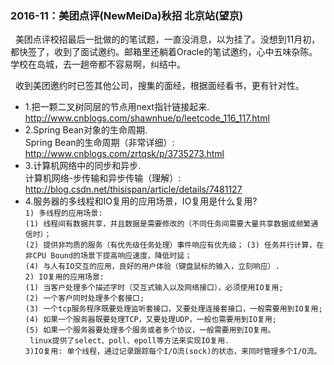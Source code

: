 <h3> 2016-11：美团点评(NewMeiDa)秋招 北京站(望京)</h3>
   美团点评校招最后一批做的的笔试题，一直没消息，以为挂了。没想到11月初，都快签了，收到了面试邀约。邮箱里还躺着Oracle的笔试邀约，心中五味杂陈。学校在岛城，去一趟帝都不容易啊，纠结中。
   
   收到美团邀约时已签其他公司，搜集的面经，根据面经看书，更有针对性。
   
* 1.把一颗二叉树同层的节点用next指针链接起来.     
  <http://www.cnblogs.com/shawnhue/p/leetcode_116_117.html>    
* 2.Spring Bean对象的生命周期.      
  Spring Bean的生命周期（非常详细）: <http://www.cnblogs.com/zrtqsk/p/3735273.html>    
* 3.计算机网络中的同步和异步.      
  计算机网络-步传输和异步传输（理解）: <http://blog.csdn.net/thisispan/article/details/7481127>
* 4.服务器的多线程和IO复用的应用场景，IO复用是什么复用?       
 ` 1) 多线程的应用场景: `     
 ` (1) 线程间有数据共享，并且数据是需要修改的（不同任务间需要大量共享数据或频繁通信时）； `     
 ` (2) 提供非均质的服务（有优先级任务处理）事件响应有优先级； `
 ` (3) 任务并行计算，在非CPU Bound的场景下提高响应速度，降低时延； `     
 ` (4) 与人有IO交互的应用，良好的用户体验（键盘鼠标的输入，立刻响应）. `      
 ` 2) IO复用的应用场景: `       
 ` (1) 当客户处理多个描述字时（交互式输入以及网络接口），必须使用IO复用;  `     
 ` (2) 一个客户同时处理多个套接口; `    
 ` (3) 一个tcp服务程序既要处理监听套接口，又要处理连接套接口，一般需要用到IO复用; `   
 ` (4) 如果一个服务器既要处理TCP，又要处理UDP，一般也需要用到IO复用; `    
 ` (5) 如果一个服务器要处理多个服务或者多个协议，一般需要用到IO复用。 `     
 `  linux提供了select、poll、epoll等方法来实现IO复用. `    
 ` 3)IO复用: 单个线程，通过记录跟踪每个I/O流(sock)的状态，来同时管理多个I/O流。 `
